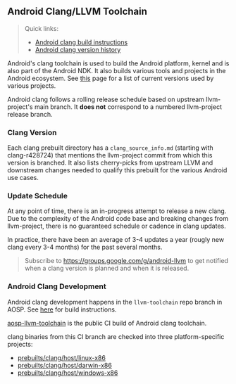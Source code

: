 ## Android Clang/LLVM Toolchain


> Quick links:
> * [Android clang build instructions](https://android.googlesource.com/toolchain/llvm_android/+/main/BUILD.md)
> * [Android clang version history](https://android.googlesource.com/platform/prebuilts/clang/host/linux-x86/+/master/README.md)

Android's clang toolchain is used to build the Android platform, kernel and is also part of the Android NDK.  It also builds various tools and projects in the Android ecosystem.  See [this](https://android.googlesource.com/platform/prebuilts/clang/host/linux-x86/+/refs/heads/main/README.md) page for a list of current versions used by various projects.

Android clang follows a rolling release schedule based on upstream llvm-project's main branch.  It **does not** correspond to a numbered llvm-project release branch.


### Clang Version

Each clang prebuilt directory has a `clang_source_info.md` (starting with clang-r428724) that mentions the llvm-project commit from which this version is branched.  It also lists cherry-picks from upstream LLVM and downstream changes needed to qualify this prebuilt for the various Android use cases.


### Update Schedule

At any point of time, there is an in-progress attempt to release a new clang.  Due to the complexity of the Android code base and breaking changes from llvm-project, there is no guaranteed schedule or cadence in clang updates.

In practice, there have been an average of 3-4 updates a year (rougly new clang every 3-4 months) for the past several months.

> Subscribe to https://groups.google.com/g/android-llvm to get notified when a clang version is planned and when it is released.


### Android Clang Development

Android clang development happens in the `llvm-toolchain` repo branch in AOSP.  See [here](https://android.googlesource.com/toolchain/llvm_android/+/main/Build.md) for build instructions.

[aosp-llvm-toolchain](https://ci.android.com/builds/branches/aosp-llvm-toolchain/grid) is the public CI build of Android clang toolchain.

clang binaries from this CI branch are checked into three platform-specific projects:

*   [prebuilts/clang/host/linux-x86](https://android.googlesource.com/platform/prebuilts/clang/host/linux-x86/)
*   [prebuilts/clang/host/darwin-x86](https://android.googlesource.com/platform/prebuilts/clang/host/darwin-x86/)
*   [prebuilts/clang/host/windows-x86](https://android.googlesource.com/platform/prebuilts/clang/host/windows-x86/)
